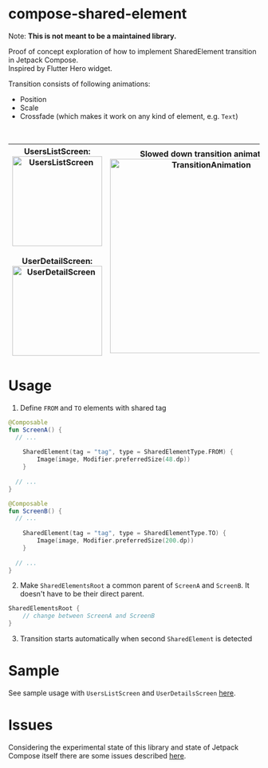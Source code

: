 # compose-shared-element
Note: **This is not meant to be a maintained library.**

Proof of concept exploration of how to implement SharedElement transition in Jetpack Compose.  
Inspired by Flutter Hero widget.  

Transition consists of following animations:
- Position
- Scale
- Crossfade (which makes it work on any kind of element, e.g. `Text`)
<br>

| **UsersListScreen**:<br><img src="screenshots/UsersListScreen.png" alt="UsersListScreen" width="180"/><br><br>**UserDetailScreen**:<br><img src="screenshots/UserDetailsScreen.png" alt="UserDetailScreen" width="180"/> | Slowed down transition animation:<br><img src="screenshots/TransitionAnimation.gif" alt="TransitionAnimation" width="390"/> |
| --- | --- |


# Usage
1. Define `FROM` and `TO` elements with shared tag
```kotlin
@Composable
fun ScreenA() {
  // ...
  
    SharedElement(tag = "tag", type = SharedElementType.FROM) {
        Image(image, Modifier.preferredSize(48.dp))
    }
  
  // ...
}

@Composable
fun ScreenB() {
  // ...
  
    SharedElement(tag = "tag", type = SharedElementType.TO) {
        Image(image, Modifier.preferredSize(200.dp))
    }
    
  // ...
}
```

2. Make `SharedElementsRoot` a common parent of `ScreenA` and `ScreenB`. It doesn't have to be their direct parent.  
```kotlin
SharedElementsRoot {
    // change between ScreenA and ScreenB
}
```

3. Transition starts automatically when second `SharedElement` is detected

# Sample
See sample usage with `UsersListScreen` and `UserDetailsScreen` [here](sample/src/main/java/com/mobnetic/compose/sharedelement/sample/MainActivity.kt).

# Issues
Considering the experimental state of this library and state of Jetpack Compose itself there are some issues described [here](https://github.com/mobnetic/compose-shared-element/issues).
